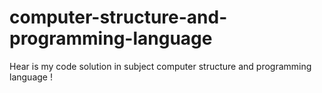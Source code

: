 # computer-structure-and-programming-language
Hear is my code solution in subject computer structure and programming language !
